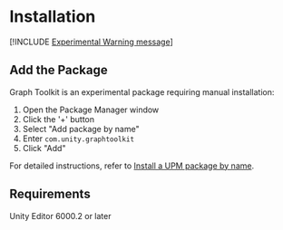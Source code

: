 # Installation

[!INCLUDE [Experimental Warning message](experimental-release.md)]

## Add the Package

Graph Toolkit is an experimental package requiring manual installation:

1. Open the Package Manager window
1. Click the '+' button
1. Select "Add package by name"
1. Enter `com.unity.graphtoolkit`
1. Click "Add"

For detailed instructions, refer to [Install a UPM package by name](https://docs.unity3d.com/Manual/upm-ui-quick.html).

## Requirements

Unity Editor 6000.2 or later
